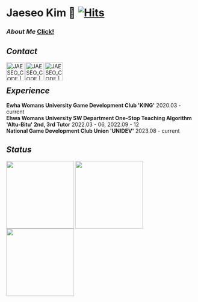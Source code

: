 # Jaeseo Kim 🥑 [![Hits](https://hits.seeyoufarm.com/api/count/incr/badge.svg?url=https%3A%2F%2Fgithub.com%2Fjaeseo222&count_bg=%2379C83D&title_bg=%23555555&icon=&icon_color=%23E7E7E7&title=hits&edge_flat=false)](https://hits.seeyoufarm.com)

### _About Me_ [Click!](https://elemental-cantaloupe-b7d.notion.site/About-Jaeseo-Kim-79f9d08206454942bbab681da6738f93?pvs=4)

## _Contact_

[<img align="left"  alt="JAESEO_CODE | Email" width="48px" src="https://github.com/jaeseo222/jaeseo222/assets/68185825/227d5403-e175-48a2-a212-d9944fbada53">][email]
[<img align="left"  alt="JAESEO_CODE | Blog" width="48px" src="https://github.com/jaeseo222/jaeseo222/assets/68185825/64ce4415-497f-4635-84af-722e8aa02a98">][blog]
[<img align="left" alt="JAESEO_CODE | Instagram" width="48px" src="https://github.com/jaeseo222/jaeseo222/assets/68185825/c462433a-250d-49a6-9edd-6c04e1f99d50" />][instagram]

[email]: mailto:jaeserrr@ewha.ac.kr
[blog]: https://avoc-o-d.tistory.com/
[instagram]: https://www.instagram.com/jaeseo_rrr


</br>
</br>

## _Experience_

**Ewha Womans University Game Development Club 'KING'** 2020.03 - current</br>
**Ehwa Womans University SW Department One-Stop Teaching Algorithm 'Altu-Bitu' 2nd, 3rd Tutor** 2022.03 - 06, 2022.09 - 12</br>
**National Game Development Club Union 'UNIDEV'** 2023.08 - current


## _Status_
<a href="https://github.com/jaeseo222"> <img align="left" style="height:180px" src="https://github-readme-stats.vercel.app/api?username=jaeseo222&include_all_commits=true&theme=merko" /></a>
<a href="https://github.com/jaeseo222"> <img align="left" style="height:180px" src="https://github-readme-stats.vercel.app/api/top-langs/?username=jaeseo222&layout=compact&theme=merko&hide_border=true" /></a>
<a href="https://github.com/jaeseo222"> <img align="left" style="height:180px" src="http://mazassumnida.wtf/api/generate_badge?boj=jaeserrr" /></a>
